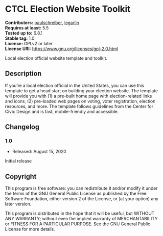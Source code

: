# CTCL Election Website Toolkit #
**Contributors:** [paulschreiber](https://profiles.wordpress.org/paulschreiber/), [legarlin](https://profiles.wordpress.org/legarlin/)  
**Requires at least:** 5.5  
**Tested up to:** 6.8.1  
**Stable tag:** 1.0  
**License:** GPLv2 or later  
**License URI:** https://www.gnu.org/licenses/gpl-2.0.html  

Local election official website template and toolkit.

## Description ##

If you’re a local election official in the United States, you can use this
template to get a head start on building your election website. The template
will provide you with (1) a pre-built home page with election-related links
and icons, (2) pre-loaded web pages on voting, voter registration, election
resources, and more. The template follows guidelines from the Center for
Civic Design and is fast, mobile-friendly and accessible.

## Changelog ##

### 1.0 ###
* Released: August 15, 2020

Initial release

## Copyright ##

This program is free software: you can redistribute it and/or modify
it under the terms of the GNU General Public License as published by
the Free Software Foundation, either version 2 of the License, or
(at your option) any later version.

This program is distributed in the hope that it will be useful,
but WITHOUT ANY WARRANTY; without even the implied warranty of
MERCHANTABILITY or FITNESS FOR A PARTICULAR PURPOSE. See the
GNU General Public License for more details.

